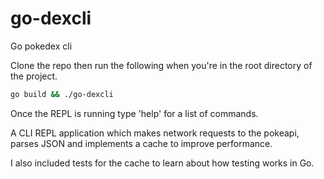 # go-dexcli
Go pokedex cli

Clone the repo then run the following when you're in the root directory of the project.
```bash
go build && ./go-dexcli
```
Once the REPL is running type 'help' for a list of commands.


A CLI REPL application which makes network requests to the pokeapi, parses JSON and implements a cache to improve performance.

I also included tests for the cache to learn about how testing works in Go.
